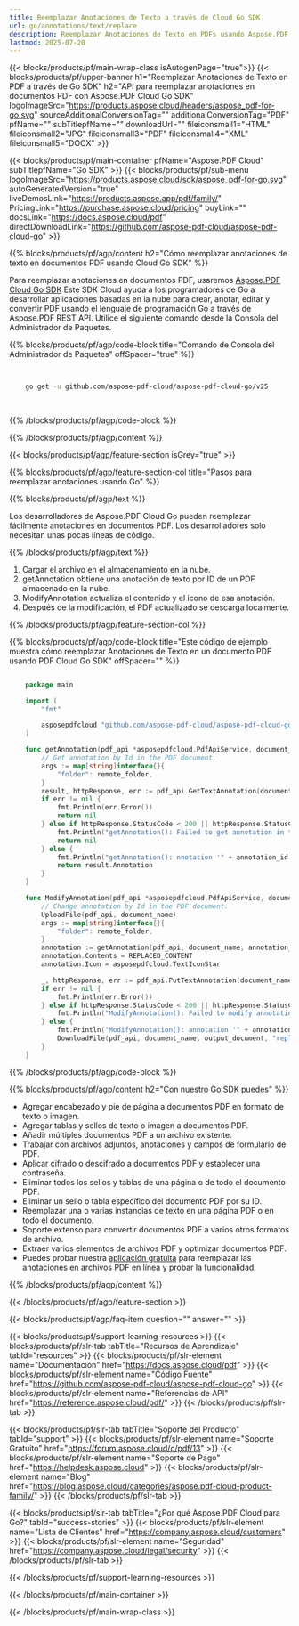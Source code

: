 ```yaml
---
title: Reemplazar Anotaciones de Texto a través de Cloud Go SDK
url: go/annotations/text/replace
description: Reemplazar Anotaciones de Texto en PDFs usando Aspose.PDF Cloud SDK para Go.
lastmod: 2025-07-20
---
```


{{< blocks/products/pf/main-wrap-class isAutogenPage="true">}}
{{< blocks/products/pf/upper-banner h1="Reemplazar Anotaciones de Texto en PDF a través de Go SDK" h2="API para reemplazar anotaciones en documentos PDF con Aspose.PDF Cloud Go SDK" logoImageSrc="https://products.aspose.cloud/headers/aspose_pdf-for-go.svg" sourceAdditionalConversionTag="" additionalConversionTag="PDF" pfName="" subTitlepfName="" downloadUrl="" fileiconsmall1="HTML" fileiconsmall2="JPG" fileiconsmall3="PDF" fileiconsmall4="XML" fileiconsmall5="DOCX" >}}

{{< blocks/products/pf/main-container pfName="Aspose.PDF Cloud" subTitlepfName="Go SDK" >}}
{{< blocks/products/pf/sub-menu logoImageSrc="https://products.aspose.cloud/sdk/aspose_pdf-for-go.svg"
autoGeneratedVersion="true"
liveDemosLink="https://products.aspose.app/pdf/family/" PricingLink="https://purchase.aspose.cloud/pricing" buyLink="" docsLink="https://docs.aspose.cloud/pdf"  directDownloadLink="https://github.com/aspose-pdf-cloud/aspose-pdf-cloud-go" >}}

{{% blocks/products/pf/agp/content h2="Cómo reemplazar anotaciones de texto en documentos PDF usando Cloud Go SDK" %}}

Para reemplazar anotaciones en documentos PDF, usaremos
[Aspose.PDF Cloud Go SDK](https://products.aspose.cloud/pdf/go/)
Este SDK Cloud ayuda a los programadores de Go a desarrollar aplicaciones basadas en la nube para crear, anotar, editar y convertir PDF usando el lenguaje de programación Go a través de Aspose.PDF REST API. Utilice el siguiente comando desde la Consola del Administrador de Paquetes.

{{% blocks/products/pf/agp/code-block title="Comando de Consola del Administrador de Paquetes" offSpacer="true" %}}

```bash

     
    go get -u github.com/aspose-pdf-cloud/aspose-pdf-cloud-go/v25
     
     
```

{{% /blocks/products/pf/agp/code-block %}}

{{% /blocks/products/pf/agp/content %}}

{{< blocks/products/pf/agp/feature-section isGrey="true" >}}

{{% blocks/products/pf/agp/feature-section-col title="Pasos para reemplazar anotaciones usando Go" %}}

{{% blocks/products/pf/agp/text %}}

Los desarrolladores de Aspose.PDF Cloud Go pueden reemplazar fácilmente anotaciones en documentos PDF. Los desarrolladores solo necesitan unas pocas líneas de código.

{{% /blocks/products/pf/agp/text %}}

1. Cargar el archivo en el almacenamiento en la nube.
1. getAnnotation obtiene una anotación de texto por ID de un PDF almacenado en la nube.
1. ModifyAnnotation actualiza el contenido y el icono de esa anotación.
1. Después de la modificación, el PDF actualizado se descarga localmente.

{{% /blocks/products/pf/agp/feature-section-col %}}

{{% blocks/products/pf/agp/code-block title="Este código de ejemplo muestra cómo reemplazar Anotaciones de Texto en un documento PDF usando PDF Cloud Go SDK" offSpacer="" %}}

```go

    package main

    import (
        "fmt"

        asposepdfcloud "github.com/aspose-pdf-cloud/aspose-pdf-cloud-go/v25"
    )

    func getAnnotation(pdf_api *asposepdfcloud.PdfApiService, document_name string, annotation_id string, remote_folder string) *asposepdfcloud.TextAnnotation {
        // Get annotation by Id in the PDF document.
        args := map[string]interface{}{
            "folder": remote_folder,
        }
        result, httpResponse, err := pdf_api.GetTextAnnotation(document_name, annotation_id, args)
        if err != nil {
            fmt.Println(err.Error())
            return nil
        } else if httpResponse.StatusCode < 200 || httpResponse.StatusCode > 299 {
            fmt.Println("getAnnotation(): Failed to get annotation in the document.")
            return nil
        } else {
            fmt.Println("getAnnotation(): nnotation '" + annotation_id + "' successfully found '" + result.Annotation.Contents + "' in the document '" + document_name + "'.")
            return result.Annotation
        }
    }

    func ModifyAnnotation(pdf_api *asposepdfcloud.PdfApiService, document_name string, output_document string, annotation_id string, remote_folder string) {
        // Change annotation by Id in the PDF document.
        UploadFile(pdf_api, document_name)
        args := map[string]interface{}{
            "folder": remote_folder,
        }
        annotation := getAnnotation(pdf_api, document_name, annotation_id, remote_folder)
        annotation.Contents = REPLACED_CONTENT
        annotation.Icon = asposepdfcloud.TextIconStar

        _, httpResponse, err := pdf_api.PutTextAnnotation(document_name, annotation_id, *annotation, args)
        if err != nil {
            fmt.Println(err.Error())
        } else if httpResponse.StatusCode < 200 || httpResponse.StatusCode > 299 {
            fmt.Println("ModifyAnnotation(): Failed to modify annotation in the document.")
        } else {
            fmt.Println("ModifyAnnotation(): annotation '" + annotation.Id + "' successfully modified in the document '" + document_name + "'.")
            DownloadFile(pdf_api, document_name, output_document, "replaced_annotatiom_")
        }
    }
```

{{% /blocks/products/pf/agp/code-block %}}

{{% blocks/products/pf/agp/content h2="Con nuestro Go SDK puedes" %}}

+ Agregar encabezado y pie de página a documentos PDF en formato de texto o imagen.
+ Agregar tablas y sellos de texto o imagen a documentos PDF.
+ Añadir múltiples documentos PDF a un archivo existente.
+ Trabajar con archivos adjuntos, anotaciones y campos de formulario de PDF.
+ Aplicar cifrado o descifrado a documentos PDF y establecer una contraseña.
+ Eliminar todos los sellos y tablas de una página o de todo el documento PDF.
+ Eliminar un sello o tabla específico del documento PDF por su ID.
+ Reemplazar una o varias instancias de texto en una página PDF o en todo el documento.
+ Soporte extenso para convertir documentos PDF a varios otros formatos de archivo.
+ Extraer varios elementos de archivos PDF y optimizar documentos PDF.
+ Puedes probar nuestra [aplicación gratuita](https://products.aspose.app/pdf/) para reemplazar las anotaciones en archivos PDF en línea y probar la funcionalidad.

{{% /blocks/products/pf/agp/content %}}

{{< /blocks/products/pf/agp/feature-section >}}

{{< blocks/products/pf/agp/faq-item question="" answer="" >}}

{{< blocks/products/pf/support-learning-resources >}}
{{< blocks/products/pf/slr-tab tabTitle="Recursos de Aprendizaje" tabId="resources" >}}
{{< blocks/products/pf/slr-element name="Documentación" href="https://docs.aspose.cloud/pdf" >}}
{{< blocks/products/pf/slr-element name="Código Fuente" href="https://github.com/aspose-pdf-cloud/aspose-pdf-cloud-go" >}}
{{< blocks/products/pf/slr-element name="Referencias de API" href="https://reference.aspose.cloud/pdf/" >}}
{{< /blocks/products/pf/slr-tab >}}

{{< blocks/products/pf/slr-tab tabTitle="Soporte del Producto" tabId="support" >}}
{{< blocks/products/pf/slr-element name="Soporte Gratuito" href="https://forum.aspose.cloud/c/pdf/13" >}}
{{< blocks/products/pf/slr-element name="Soporte de Pago" href="https://helpdesk.aspose.cloud" >}}
{{< blocks/products/pf/slr-element name="Blog" href="https://blog.aspose.cloud/categories/aspose.pdf-cloud-product-family/" >}}
{{< /blocks/products/pf/slr-tab >}}

{{< blocks/products/pf/slr-tab tabTitle="¿Por qué Aspose.PDF Cloud para Go?" tabId="success-stories" >}}
{{< blocks/products/pf/slr-element name="Lista de Clientes" href="https://company.aspose.cloud/customers" >}}
{{< blocks/products/pf/slr-element name="Seguridad" href="https://company.aspose.cloud/legal/security" >}}
{{< /blocks/products/pf/slr-tab >}}

{{< /blocks/products/pf/support-learning-resources >}}

{{< /blocks/products/pf/main-container >}}

{{< /blocks/products/pf/main-wrap-class >}}



